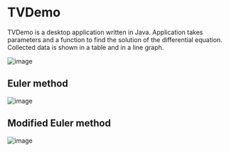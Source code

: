 # TVDemo
TVDemo is a desktop application written in Java. Application takes parameters and a function to find the solution of the differential equation. Collected data is shown in a table and in a line graph.


![image](https://user-images.githubusercontent.com/100305258/155718564-d719619b-ac2a-48c0-ba90-b8780ed5e523.png)

## Euler method
![image](https://user-images.githubusercontent.com/100305258/155718271-6be84a0b-3361-442b-b13c-9329ff79b3c5.png)

## Modified Euler method
![image](https://user-images.githubusercontent.com/100305258/155718388-2e19b4d8-93de-40ff-9b69-70eafd7225da.png)


